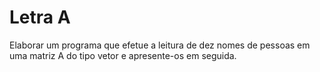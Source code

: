 # Letra A

Elaborar um programa que efetue a leitura de dez nomes de pessoas em uma matriz A do tipo vetor e apresente-os em seguida.
